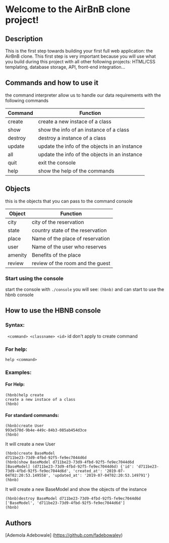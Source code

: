 # Welcome to the AirBnB clone project!

## Description

This is the first step towards building your first full web application: the AirBnB clone. This first step is very important because you will use what you build during this project with all other following projects: HTML/CSS templating, database storage, API, front-end integration…

## Commands and how to use it

the command interpreter allow us to handle our data requirements with the following commands

| Command | Function                                      |
| ------- | --------------------------------------------- |
| create  | create a new instace of a class               |
| show    | show the info of an instance of a class       |
| destroy | destroy a instance of a class                 |
| update  | update the info of the objects in an instance |
| all     | update the info of the objects in an instance |
| quit    | exit the console                              |
| help    | show the help of the commands                 |

## Objects

this is the objects that you can pass to the command console

| Object  | Function                         |
| ------- | -------------------------------- |
| city    | city of the reservation          |
| state   | country state of the reservation |
| place   | Name of the place of reservation |
| user    | Name of the user who reserves    |
| amenity | Benefits of the place            |
| review  | review of the room and the guest |

### Start using the console

start the console with
`./console`
you will see:
`(hbnb)`
and can start to use the hbnb console

## How to use the HBNB console

### Syntax:

` <command> <classname> <id>`
id don't apply to create command

### For help:

`help <command>`

### Examples:

#### For Help:

```
(hbnb)help create
create a new instace of a class
(hbnb)
```

#### For standard commands:

```
(hbnb)create User
993e570d-9b4e-449c-84b3-085ab454d3ce
(hbnb)
```

It will create a new User

```
(hbnb)create BaseModel
d711be23-73d9-4fbd-92f5-fe9ec7044d6d
(hbnb)show BaseModel d711be23-73d9-4fbd-92f5-fe9ec7044d6d
[BaseModel] (d711be23-73d9-4fbd-92f5-fe9ec7044d6d) {'id': 'd711be23-73d9-4fbd-92f5-fe9ec7044d6d', 'created_at': '2019-07-04T02:20:53.149558', 'updated_at': '2019-07-04T02:20:53.149791'}
(hbnb)
```

It will create a new BaseModel and show the objects of the instance

```
(hbnb)destroy BaseModel d711be23-73d9-4fbd-92f5-fe9ec7044d6d
['BaseModel', 'd711be23-73d9-4fbd-92f5-fe9ec7044d6d']
(hbnb)
```

## Authors

[Ademola Adebowale] (https://github.com/fadebowaley)
